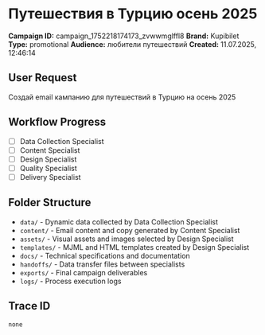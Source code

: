 # Путешествия в Турцию осень 2025

**Campaign ID:** campaign_1752218174173_zvwwmglffl8
**Brand:** Kupibilet
**Type:** promotional
**Audience:** любители путешествий
**Created:** 11.07.2025, 12:46:14

## User Request
Создай email кампанию для путешествий в Турцию на осень 2025

## Workflow Progress
- [ ] Data Collection Specialist
- [ ] Content Specialist  
- [ ] Design Specialist
- [ ] Quality Specialist
- [ ] Delivery Specialist

## Folder Structure

- `data/` - Dynamic data collected by Data Collection Specialist
- `content/` - Email content and copy generated by Content Specialist
- `assets/` - Visual assets and images selected by Design Specialist
- `templates/` - MJML and HTML templates created by Design Specialist
- `docs/` - Technical specifications and documentation
- `handoffs/` - Data transfer files between specialists
- `exports/` - Final campaign deliverables
- `logs/` - Process execution logs

## Trace ID
`none`
